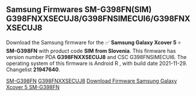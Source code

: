 <h2>Samsung Firmwares SM-G398FN(SIM) G398FNXXSECUJ8/G398FNSIMECUI6/G398FNXXSECUJ8</h2>
Download the Samsung firmware for the ✅ <strong>Samsung Galaxy Xcover 5 </strong> ⭐ <strong>SM-G398FN</strong> with product code <strong>SIM</strong> <strong> from Slovenia</strong>. This firmware has version number PDA <strong>G398FNXXSECUJ8</strong> and CSC G398FNSIMECUI6. The operating system of this firmware is Android R , with build date 2021-11-29. Changelist <strong>21947640</strong>.


[SM-G398FN](https://samfirm.shop/samsung/model/SM-G398FN)
[G398FNXXSECUJ8](https://samfirm.shop/samsung/pda/G398FNXXSECUJ8)
[Download Firmware Samsung Galaxy Xcover 5 SM-G398FN](https://samfirm.shop/samsung/firmware/478444)
